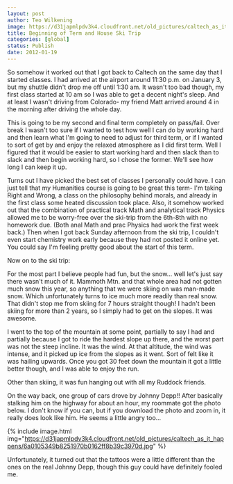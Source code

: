 ```yaml
---
layout: post
author: Teo Wilkening
image: https://d31japmlpdv3k4.cloudfront.net/old_pictures/caltech_as_it_happens/6a0105349b8251970b0162ff4c6e5e970d.jpg
title: Beginning of Term and House Ski Trip 
categories: [global]
status: Publish
date: 2012-01-19
---
```


So somehow it worked out that I got back to Caltech on the same day that I started classes. I had arrived at the airport around 11:30 p.m. on January 3, but my shuttle didn't drop me off until 1:30 am. It wasn't too bad though, my first class started at 10 am so I was able to get a decent night's sleep. And at least I wasn't driving from Colorado- my friend Matt arrived around 4 in the morning after driving the whole day.

This is going to be my second and final term completely on pass/fail. Over break I wasn't too sure if I wanted to test how well I can do by working hard and then learn what I'm going to need to adjust for third term, or if I wanted to sort of get by and enjoy the relaxed atmosphere as I did first term. Well I figured that it would be easier to start working hard and then slack than to slack and then begin working hard, so I chose the former. We'll see how long I can keep it up.

Turns out I have picked the best set of classes I personally could have. I can just tell that my Humanities course is going to be great this term- I'm taking Right and Wrong, a class on the philosophy behind morals, and already in the first class some heated discussion took place. Also, it somehow worked out that the combination of practical track Math and analytical track Physics allowed me to be worry-free over the ski-trip from the 6th-8th with no homework due. (Both anal Math and prac Physics had work the first week back.) Then when I got back Sunday afternoon from the ski trip, I couldn't even start chemistry work early because they had not posted it online yet. You could say I'm feeling pretty good about the start of this term.

Now on to the ski trip:

For the most part I believe people had fun, but the snow... well let's just say there wasn't much of it. Mammoth Mtn. and that whole area had not gotten much snow this year, so anything that we were skiing on was man-made snow. Which unfortunately turns to ice much more readily than real snow. That didn't stop me from skiing for 7 hours straight though! I hadn't been skiing for more than 2 years, so I simply had to get on the slopes. It was awesome.

I went to the top of the mountain at some point, partially to say I had and partially because I got to ride the hardest slope up there, and the worst part was not the steep incline. It was the wind. At that altitude, the wind was intense, and it picked up ice from the slopes as it went. Sort of felt like it was hailing upwards. Once you got 30 feet down the mountain it got a little better though, and I was able to enjoy the run.

Other than skiing, it was fun hanging out with all my Ruddock friends.

On the way back, one group of cars drove by Johnny Depp!! After basically stalking him on the highway for about an hour, my roommate got the photo below. I don't know if you can, but if you download the photo and zoom in, it really does look like him. He seems a little angry too...


{% include image.html img="https://d31japmlpdv3k4.cloudfront.net/old_pictures/caltech_as_it_happens/6a0105349b8251970b0162ff8b39c3970d.jpg" %}

Unfortunately, it turned out that the tattoos were a little different than the ones on the real Johnny Depp, though this guy could have definitely fooled me.

